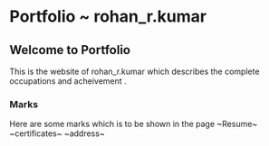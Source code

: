 # Portfolio ~ rohan_r.kumar
## Welcome to Portfolio

This is the website of rohan_r.kumar which describes the complete occupations and acheivement .

### Marks
Here are some marks which is to be shown in the page
 ~Resume~
~certificates~
~address~
